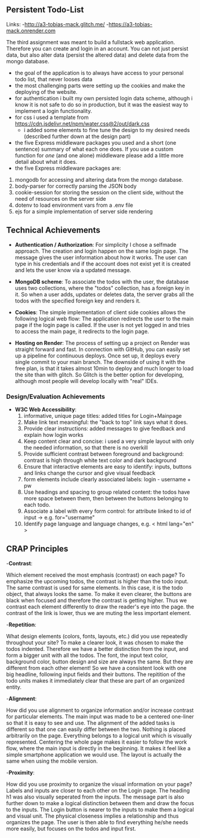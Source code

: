 
## Persistent Todo-List

Links:
-http://a3-tobias-mack.glitch.me/
-https://a3-tobias-mack.onrender.com


The third assignment was meant to build a fullstack web application. Therefore you can create and login in an account. You can not just persist data, but also alter data (persist the altered data) and delete data from the mongo database. 

- the goal of the application is to always have access to your personal todo list, that never looses data
- the most challenging parts were setting up the cookies and make the deploying of the website.
- for authentication i built my own persisted login data scheme, although i know it is not safe to do so in production, but it was the easiest way to implement a login functionality.
- for css i used a template from https://cdn.jsdelivr.net/npm/water.css@2/out/dark.css
  - i added some elements to fine tune the design to my desired needs (described further down at the design part)
- the five Express middleware packages you used and a short (one sentence) summary of what each one does. If you use a custom function for *one* (and one alone) middleware please 
add a little more detail about what it does.
- the five Express middleware packages are:
<ol>
  <li> mongodb for accessing and altering data from the mongo database.
</li>
  <li> body-parser for correctly parsing the JSON body
</li>
  <li> cookie-session for storing the session on the client side, without the need of resources on the server side
</li>
  <li> dotenv to load environment vars from a .env file
</li>
  <li> ejs for a simple implementation of server side rendering
</li>
</ol> 

## Technical Achievements
- **Authentication / Authorization**: For simplicity I chose a selfmade approach. The creation and login happen on the same login page. The message gives the user information about how it works. The user can type in his credentials and if the account does not exist yet it is created and lets the user know via a updated message.

- **MongoDB scheme**: To associate the todos with the user, the database uses two collections, where the "todos" collection, has a foreign key in it. So when a user adds, updates or deletes data, the server grabs all the todos with the specified foreign key and renders it.

- **Cookies**: The simple implementation of client side cookies allows the following logical web flow: The application redirects the user to the main page if the login page is called. If the user is not yet logged in and tries to access the main page, it redirects to the login page. 

- **Hosting on Render**: The process of setting up a project on Render was straight forward and fast. In connection with GitHub, you can easily set up a pipeline for continuous deploys. Once set up, it deploys every single commit to your main branch. The downside of using it with the free plan, is that it takes almost 10min to deploy and much longer to load the site than with glitch. So Glitch is the better option for developing, although most people will develop locally with "real" IDEs.


### Design/Evaluation Achievements
- **W3C Web Accessibility**:  <ol>
  <li>informative, unique page titles: added titles for Login+Mainpage</li>
  <li>Make link text meaningful: the "back to top" link says what it does. </li>
  <li>Provide clear instructions: added messages to give feedback and explain how login works</li>
  <li>Keep content clear and concise: i used a very simple layout with only the needed information, so that there is no overkill</li>
  <li>Provide sufficient contrast between foreground and background: contrast is high through white text color and dark background</li>
  <li>Ensure that interactive elements are easy to identify: inputs, buttons and links change the cursor and give visual feedback</li>
  <li>form elements include clearly associated labels: login - username + pw</li>
  <li>Use headings and spacing to group related content: the todos have more space between them, then between the buttons belonging to each todo.</li>
  <li>Associate a label with every form control: for attribute linked to id of input -> e.g. for="username" </li>
  <li>Identify page language and language changes, e.g. < html lang="en" > </li>
</ol> 

## CRAP Principles
-**Contrast**:

Which element received the most emphasis (contrast) on each page? 
To emphasize the upcoming todos, the contrast is higher than the todo input. The same contrast is used for same elements. In this case, it is the todo object, that always looks the same. To make it even clearer, the buttons are black when focused and therefore the contrast is getting higher. Thus we contrast each element differently to draw the reader's eye into the page. the contrast of the link is lower, thus we are muting the less important element.

-**Repetition**:

What design elements (colors, fonts, layouts, etc.) did you use repeatedly throughout your site? 
To make a clearer look, it was chosen to make the todos indented. Therefore we have a better distinction from the input, and form a bigger unit with all the todos. The font, the input text color, background color, button design and size are always the same. But they are different from each other element! So we have a consistent look with one big headline, following input fields and their buttons. The repitition of the todo units makes it immediately clear that these are part of an organized entity.

-**Alignment**:

How did you use alignment to organize information and/or increase contrast for particular elements. 
The main input was made to be a centered one-liner so that it is easy to see and use. The alignment of the added tasks is different so that one can easily differ between the two. Nothing is placed arbitrarily on the page. Everything belongs to a logical unit which is visually represented. Centering the whole page makes it easier to follow the work flow, where the main input is directly in the beginning. It makes it feel like a simple smartphone application we would use. The layout is actually the same when using the mobile version.


-**Proximity**:

How did you use proximity to organize the visual information on your page? 
Labels and inputs are closer to each other on the Login page. The heading h1 was also visually seperated from the inputs. The message part is also further down to make a logical distinction between them and draw the focus to the inputs. The Login button is nearer to the inputs to make them a logical and visual unit. The physical closeness implies a relationship and thus organizes the page. The user is then able to find everything he/she needs more easily, but focuses on the todos and input first. 
